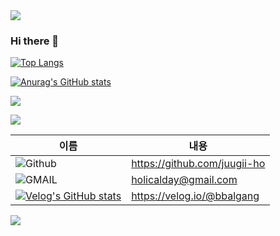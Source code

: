 <img src="https://capsule-render.vercel.app/api?type=waving&color=BDBDC8&height=150&section=header" />


### Hi there 👋

<!--
**juugii-ho/juugii-ho** is a ✨ _special_ ✨ repository because its `README.md` (this file) appears on your GitHub profile.

Here are some ideas to get you started:

- 🔭 I’m currently working on ...
- 🌱 I’m currently learning ...
- 👯 I’m looking to collaborate on ...
- 🤔 I’m looking for help with ...
- 💬 Ask me about ...
- 📫 How to reach me: ...
- 😄 Pronouns: ...
- ⚡ Fun fact: ...
-->

[![Top Langs](https://github-readme-stats.vercel.app/api/top-langs/?username=juugii-ho)](https://github.com/anuraghazra/github-readme-stats)

[![Anurag's GitHub stats](https://github-readme-stats.vercel.app/api?username=juugii-ho)](https://github.com/anuraghazra/github-readme-stats)


<a href="mailto:holicalday@gmail.com"><img src="https://img.shields.io/badge/Gmail-D14836?style=for-the-badge&logo=gmail&logoColor=white&link=holicalday@gmail.com"/></a>

 <a href="https://velog.io/@bbalgang"><img src="https://img.shields.io/badge/Tech%20Blog-11B48A?style=flat-square&logo=Vimeo&logoColor=white&link=https://velog.io/@bbalgang"/></a>



|이름|내용|
|------|---|
|![Github](https://img.shields.io/badge/GitHub-100000?style=for-the-badge&logo=github&logoColor=white)|https://github.com/juugii-ho|
|![GMAIL](https://img.shields.io/badge/Gmail-D14836?style=for-the-badge&logo=gmail&logoColor=white)|holicalday@gmail.com|
|[![Velog's GitHub stats](https://velog-readme-stats.vercel.app/api/badge?name=bbalgang)](https://velog.io/@bbalgang) |https://velog.io/@bbalgang|


<img src="https://capsule-render.vercel.app/api?type=waving&color=BDBDC8&height=150&section=footer" />
